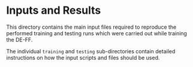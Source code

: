# Inputs and Results

This directory contains the main input files required to reproduce the performed training and testing runs
which were carried out while training the DE-FF.

The individual `training` and `testing` sub-directories contain detailed instructions on how the
input scripts and files should be used.
